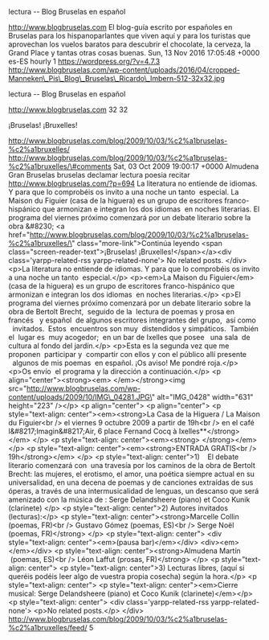 lectura -- Blog Bruselas en español

http://www.blogbruselas.com El blog-guía escrito por españoles en
Bruselas para los hispanoparlantes que viven aquí y para los turistas
que aprovechan los vuelos baratos para descubrir el chocolate, la
cerveza, la Grand Place y tantas otras cosas buenas. Sun, 13 Nov 2016
17:05:48 +0000 es-ES hourly 1 https://wordpress.org/?v=4.7.3
http://www.blogbruselas.com/wp-content/uploads/2016/04/cropped-Manneken\_Pis\_Blog\_Bruselas\_Ricardo\_Imbern-512-32x32.jpg

lectura -- Blog Bruselas en español

http://www.blogbruselas.com 32 32

¡Bruselas! ¡Bruxelles!

http://www.blogbruselas.com/blog/2009/10/03/%c2%a1bruselas-%c2%a1bruxelles/
http://www.blogbruselas.com/blog/2009/10/03/%c2%a1bruselas-%c2%a1bruxelles/\#comments
Sat, 03 Oct 2009 19:00:17 +0000 Almudena Gran Bruselas bruselas declamar
lectura poesia recitar http://www.blogbruselas.com/?p=694 La literatura
no entiende de idiomas. Y para que lo comprobéis os invito a una noche
un tanto  especial. La Maison du Figuier (casa de la higuera) es un
grupo de escritores franco-hispánico que armonizan e integran los
dos idiomas  en noches literarias. El programa del viernes próximo
comenzará por un debate literario sobre la obra &\#8230; \<a
href=\"http://www.blogbruselas.com/blog/2009/10/03/%c2%a1bruselas-%c2%a1bruxelles/\"
class=\"more-link\"\>Continúa leyendo \<span
class=\"screen-reader-text\"\>¡Bruselas! ¡Bruxelles!\</span\>\</a\>\<div
class=\'yarpp-related-rss yarpp-related-none\'\> No related posts.
\</div\> \<p\>La literatura no entiende de idiomas. Y para que lo
comprobéis os invito a una noche un tanto  especial.\</p\> \<p\>\<em\>La
Maison du Figuier\</em\> (casa de la higuera) es un grupo de escritores
franco-hispánico que armonizan e integran los dos idiomas  en noches
literarias.\</p\> \<p\>El programa del viernes próximo comenzará por un
debate literario sobre la obra de Bertolt Brecht,  seguido de la
 lectura de poemas y prosa en francés   y español  de algunos escritores
integrantes del grupo,  así como   invitados.  Estos  encuentros son muy
 distendidos y simpáticos.  También el  lugar es  muy acogedor;  en un
bar de Ixelles que posee   una sala  de cultura al fondo del
jardín.\</p\> \<p\>Esta es la segunda vez que me proponen  participar y
 compartir con ellos y con el público allí presente   algunos de mis
poemas  en español. ¡Os aviso! Me pondré roja.\</p\> \<p\>Os envío  el
programa y la dirección a continuación.\</p\> \<p
align=\"center\"\>\<strong\>\<em\> \</em\>\</strong\>\<img
src=\"http://www.blogbruselas.com/wp-content/uploads/2009/10/IMG\_04281.JPG\"
alt=\"IMG\_0428\" width=\"631\" height=\"223\" /\>\</p\> \<p
align=\"center\"\> \<p align=\"center\"\> \<p style=\"text-align:
center\"\>\<em\>\<strong\>La Casa de la Higuera / La Maison du
Figuier\<br /\> el viernes 9 octubre 2009 a partir de 19h\<br /\> en el
café l&\#8217;Imagin&\#8217;Air, 6 place Fernand Cocq à
Ixelles\*\*\</strong\>\</em\> \</p\> \<p style=\"text-align:
center\"\>\<em\>\<strong\> \</strong\>\</em\>\</p\> \<p
style=\"text-align: center\"\>\<em\>\<strong\>ENTRADA GRATIS\<br /\>
19h\</strong\>\</em\> \</p\> \<p style=\"text-align: center\"\>1)    El
debate literario comenzará con  una travesía por los caminos de la obra
de Bertolt Brecht: las mujeres, el erotismo, el amor, una poética
siempre actual en su universalidad, en una decena de poemas y de
canciones extraídas de sus óperas, a través de una intermusicalidad de
lenguas, un descanso que será amenizado con la música de : Serge
Delandsheere (piano) et Coco Kunik (clarinete) \</p\> \<p
style=\"text-align: center\"\>2) Autores invitados (lecturas):\</p\> \<p
style=\"text-align: center\"\>\<strong\>Marcelle Collin (poemas, FR)\<br
/\> Gustavo Gómez (poemas, ES)\<br /\> Serge Noël (poemas,
FR)\</strong\> \</p\> \<p style=\"text-align: center\"\> \<div
style=\"text-align: center\"\>\<em\>(pausa bar)\</em\>\</div\>
\<div\>\<em\> \</em\>\</div\> \<p style=\"text-align:
center\"\>\<strong\>Almudena Martín  (poemas, ES)\<br /\> Léon Laffut
(prosas, FR)\</strong\> \</p\> \<p style=\"text-align: center\"\> \<p
style=\"text-align: center\"\>3) Lecturas libres, (aquí si queréis
podéis leer algo de vuestra propia cosecha) según la hora.\</p\> \<p
style=\"text-align: center\"\> \<p style=\"text-align:
center\"\>\<em\>Cierre musical: Serge Delandsheere (piano) et Coco Kunik
(clarinete)\</em\>\</p\> \<p style=\"text-align: center\"\> \<div
class=\'yarpp-related-rss yarpp-related-none\'\> \<p\>No related
posts.\</p\> \</div\>
http://www.blogbruselas.com/blog/2009/10/03/%c2%a1bruselas-%c2%a1bruxelles/feed/
5
